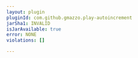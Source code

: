 ```yaml
---
layout: plugin
pluginId: com.github.gmazzo.play-autoincrement
jarSha1: INVALID
isJarAvailable: true
error: NONE
violations: []

---
```

